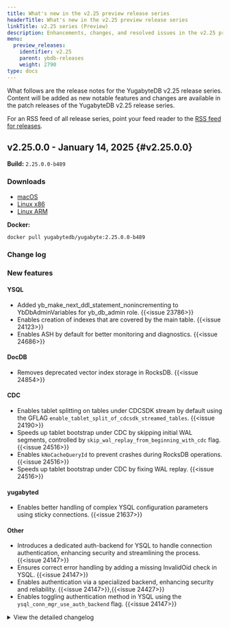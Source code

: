 ```yaml
---
title: What's new in the v2.25 preview release series
headerTitle: What's new in the v2.25 preview release series
linkTitle: v2.25 series (Preview)
description: Enhancements, changes, and resolved issues in the v2.25 preview release series.
menu:
  preview_releases:
    identifier: v2.25
    parent: ybdb-releases
    weight: 2790
type: docs
---
```


What follows are the release notes for the YugabyteDB v2.25 release series. Content will be added as new notable features and changes are available in the patch releases of the YugabyteDB v2.25 release series.

For an RSS feed of all release series, point your feed reader to the [RSS feed for releases](../index.xml).

## v2.25.0.0 - January 14, 2025 {#v2.25.0.0}

**Build:** `2.25.0.0-b489`

### Downloads

<ul class="nav yb-pills">
  <li>
    <a href="https://downloads.yugabyte.com/releases/2.25.0.0/yugabyte-2.25.0.0-b489-darwin-x86_64.tar.gz">
      <i class="fa-brands fa-apple"></i>
      <span>macOS</span>
    </a>
  </li>
  <li>
    <a href="https://downloads.yugabyte.com/releases/2.25.0.0/yugabyte-2.25.0.0-b489-linux-x86_64.tar.gz">
      <i class="fa-brands fa-linux"></i>
      <span>Linux x86</span>
    </a>
  </li>
  <li>
    <a href="https://downloads.yugabyte.com/releases/2.25.0.0/yugabyte-2.25.0.0-b489-el8-aarch64.tar.gz">
      <i class="fa-brands fa-linux"></i>
      <span>Linux ARM</span>
    </a>
  </li>
</ul>

**Docker:**

```sh
docker pull yugabytedb/yugabyte:2.25.0.0-b489
```

### Change log

### New features

#### YSQL

* Added yb_make_next_ddl_statement_nonincrementing to YbDbAdminVariables for yb_db_admin role. {{<issue 23786>}} 
* Enables creation of indexes that are covered by the main table. {{<issue 24123>}} 
* Enables ASH by default for better monitoring and diagnostics. {{<issue 24686>}} 

#### DocDB

* Removes deprecated vector index storage in RocksDB. {{<issue 24854>}} 

#### CDC

* Enables tablet splitting on tables under CDCSDK stream by default using the GFLAG `enable_tablet_split_of_cdcsdk_streamed_tables`. {{<issue 24190>}} 
* Speeds up tablet bootstrap under CDC by skipping initial WAL segments, controlled by `skip_wal_replay_from_beginning_with_cdc` flag. {{<issue 24516>}} 
* Enables `kNoCacheQueryId` to prevent crashes during RocksDB operations. {{<issue 24516>}} 
* Speeds up tablet bootstrap under CDC by fixing WAL replay. {{<issue 24516>}} 

#### yugabyted

* Enables better handling of complex YSQL configuration parameters using sticky connections. {{<issue 21637>}} 

#### Other

* Introduces a dedicated auth-backend for YSQL to handle connection authentication, enhancing security and streamlining the process. {{<issue 24147>}} 
* Ensures correct error handling by adding a missing InvalidOid check in YSQL. {{<issue 24147>}} 
* Enables authentication via a specialized backend, enhancing security and reliability. {{<issue 24147>}},{{<issue 24427>}} 
* Enables toggling authentication method in YSQL using the `ysql_conn_mgr_use_auth_backend` flag. {{<issue 24147>}} 

<details>
  <summary>View the detailed changelog</summary>

### Improvements

#### YSQL

* Adds pg_hint_plan syntax and functionality to control batched nested loop joins, allows setting hints `YbBatchedNL(t1 t2)` and `NoYbBatchedNL`, and modifies `yb_prefer_bnl` handling. Also, it removes BNL's dependency on `enable_nestloop` and adjusts cost model. {{<issue 19494>}} 
* Enables control over in-place index updates with `yb_enable_inplace_index_update`. {{<issue 20908>}} 
* Allows use of `UNLOGGED` tables syntax, handling it as `LOGGED` with a warning. {{<issue 23895>}},{{<issue 23889>}} 
* Sets `yb_bnl_batch_size` to 1024 and `yb_prefer_bnl` to true by default, ensuring BNL's replace nested loop joins without altering non-NL join plans. {{<issue 19273>}} 
* Allows preloading of foreign key lists in relcache, avoiding on-demand master fetches, controlled by `yb_enable_fkey_catcache`. {{<issue 23686>}} 
* Adds notes on pinned objects and script backporting to the README. {{<issue 24334>}} 
* Prevents catalog version bumps on no-op `ALTER ROLE` commands, saving system resources. {{<issue 24390>}} 
* Enhances object creation efficiency by using static factory methods in `PgDML` classes. {{<issue 24412>}} 
* Disables JIT in YB PG15 by default for stability. {{<issue 24479>}} 
* Enables successful major version upgrades of functions containing semicolons. {{<issue 24571>}} 
* Introduces `GetStatementAs<...>` to simplify `PgStatement*` casts. {{<issue 24754>}} 
* Fixes style issues and lint errors in `ybcModifyTable.c`. {{<issue 24882>}} 
* Simplifies `ybcSetupTargets` by using BMS only, enhancing target column handling. {{<issue 25007>}} 
* Excludes third-party extensions from PostgreSQL linter checks. {{<issue 25054>}} 

#### YCQL

* Resolves timestamp precision mismatches in YCQL, aligning inserts and index scans to millisecond precision. Enables users to optionally revert to microsecond precision using the flag `cql_revert_to_partial_microsecond_support=false`. {{<issue 11052>}},{{<issue 23476>}} 
* Tracks microsecond precision timestamps in YCQL with new metric `cql_microseconds_timestamps_used`. This tracking occurs if the `cql_revert_to_partial_microsecond_support` flag is true. {{<issue 24776>}} 

#### DocDB

* Allows reduction of thread stack size to avoid Linux hugepage backing. {{<issue 23927>}} 
* Reduces unnecessary attribute map creations during Prometheus metric aggregation. {{<issue 24405>}} 
* Enhances load balancer to prioritize under-replicated tablets first. {{<issue 20263>}} 
* Limits concurrent remote bootstraps per tserver using `load_balancer_max_inbound_remote_bootstraps_per_tserver` flag. {{<issue 2426>}} 
* Prevents overloading by correctly categorizing bootstrapping tablets in load balancing. {{<issue 23487>}} 
* Upgrades non-FIPS OpenSSL to 3.0.15 and removes CentOS 7 builds. {{<issue 24436>}} 
* Enhances RBS throttling by focusing on active fetch sessions and adjusts expiration logic. {{<issue 21563>}},{{<issue 24031>}} 
* Enables persisting TServer registry entries to the sys catalog, enhancing failover recovery. {{<issue 22925>}} 
* Initial implementation of Vector LSM supports multi-threaded batch inserts. {{<issue 24020>}} 
* Updates and organizes third-party dependencies like `usearch` for better maintainability. {{<issue 23998>}} 
* Simplifies HNSW library structure by using a factory-based approach. {{<issue 24085>}} 
* Allows explicit addition of gFlags to `gflag_allowlist.txt` for secure callhome data collection, plus `version_info` in tserver data. {{<issue 24103>}} 
* Enables xCluster to handle non-colocated ALTER TABLE commands without pausing replication. {{<issue 23951>}} 
* Passes `automatic_ddl_mode` to xCluster pollers for enhanced replication handling. {{<issue 24091>}} 
* Adds a metric to alert users when the master follower heartbeat delay is too high. {{<issue 21178>}} 
* Removes the need to set `set_cdc_min_replicated_index` during xCluster bootstrap for improved log retention. {{<issue 24105>}} 
* Enables SimSIMD in Usearch for enhanced search operations. {{<issue 23998>}} 
* Reduces thread usage by removing CDC-specific `yb_client` from `PgClientServiceImpl`. {{<issue 24145>}} 
* Adds a simple test to verify Vector LSM functionality during and post-insertions. {{<issue 24242>}} 
* Adds a `yb-admin` command to remove non-active, blacklisted TServers. {{<issue 24044>}} 
* Skips schema validation for newly added tables in xCluster replication to handle schema changes. {{<issue 23078>}} 
* Standardizes log prefixes for retryable requests with tablet and peer IDs. {{<issue 19516>}} 
* Adds a `yb-admin` command to remove tablet servers from the registry. {{<issue 24044>}} 
* Enables persistent TServer registry updates via autoflag configuration. {{<issue 24045>}} 
* Enables persistent storage for vector LSM via separate index chunk files and meta files. {{<issue 24371>}} 
* Enhances Vector LSM handling to maintain data integrity after unexpected restarts. {{<issue 24466>}} 
* Issues NOTICE when creating indexes in bi-directional xCluster to ensure concurrent execution. {{<issue 24362>}} 
* Reduces Python virtual environment changes using `yugabyte-bash-common` for top-level management. {{<issue 19478>}} 
* Renames the vector library to vector_index and updates the namespace accordingly. {{<issue 24636>}} 
* Enables selecting compaction files at task start with `rocksdb_determine_compaction_input_at_start` flag. {{<issue 24541>}} 
* Creates vector index tablets colocated with the indexed table for effective data retrieval. {{<issue 24696>}} 
* Enables direct replication of specific DDL commands in XCluster. {{<issue 23953>}} 
* Reverts a change that issued NOTICE on index creation in bi-directional xCluster setups. {{<issue 24362>}} 
* Enables creation of Vector LSM for tablets with vector indices. {{<issue 24892>}} 
* Reduces argument redundancy in PgsqlReadOperation executions. {{<issue 24855>}} 
* Enables safe index creation on bidirectional xCluster tables without halting operations. {{<issue 24884>}} 
* Replaces `ProducerSchemaPB` with `SchemaVersionsPB` for xCluster configurations. {{<issue 24901>}} 
* Supports DDL replication for additional PostgreSQL objects including foreign tables and text search configurations. {{<issue 25051>}} 
* Enables ALTER operations on colocated tables with active replication. {{<issue 24910>}} 
* Adds packed row support for vector indexes during transaction apply. {{<issue 24912>}} 
* Fetches intents DB for vector index queries to account for unapplied committed transactions. {{<issue 24947>}} 
* Enables building with thirdparty PR artifacts using specific GitHub IDs. {{<issue 25089>}} 
* Enables vector indexes on colocated tables. {{<issue 24994>}} 
* Allows vector index inserts to use a dedicated thread pool, enhancing overall system performance. {{<issue 25029>}} 
* Replaces `vector_index::VertexId` with `StronglyTypedUuid` as `VectorId`. {{<issue 25038>}} 
* Limits concurrent reads on usearch vector index to avoid exceptions. {{<issue 25069>}} 
* Enables file determination at compaction start by default. {{<issue 25113>}} 
* Enhances stability by fixing a missing null check in tablet lookup processes. {{<issue 25145>}} 
* Removes outdated code to streamline heartbeat processing. {{<issue 24872>}} 
* Simplifies load balancer's placement info management. {{<issue 25065>}} 

#### CDC

* Enables asynchronous removal of user tables from CDC streams by adjusting how background threads process and persist stream metadata. {{<issue 23700>}} 
* Adds a tag for the slot name attribute in the CDC metrics. {{<issue 24307>}} 
* Automatically removes metrics when a CDC stream is deleted. {{<issue 24876>}} 

#### yugabyted

* Stops sending gflags details in the callhome diagnostics to eliminate redundant data. {{<issue 24029>}} 
* Ensures `join` flag in config files is properly validated to prevent node misconfiguration. {{<issue 23007>}} 
* Enables `tserver_master_addresses` to update immediately in multi-node deployments using `Yb-ts-cli`. {{<issue 24659>}} 

#### Other

* Adds `pg_yb_logical_client_version` table to manage session configurations. {{<issue 23871>}} 
* Ensures the user interface accurately displays disk size, even when multiple data directories are used. {{<issue 23810>}} 
* Avoids caching IntentDB block reads for CDC to prevent redundant data access. {{<issue 24909>}} 
* Updates column names in `pg_stat_statements` to fix slow queries page on yugabyted UI. {{<issue 25094>}} 
* Adds fully qualified names for non-table SQL objects in the UI. {{<issue 24330>}},{{<issue 24331>}} 
* Lists manually refactorable objects by type in the YugabyteD UI. {{<issue 24329>}} 

### Bug fixes

#### YSQL

* Resets `current_hint_retrieved` after query execution to ensure consistent hint parsing. {{<issue 12741>}} 
* Introduces a per-database PG new OID allocator, ensuring OID uniqueness within the database and enhancing horizontal scalability in multi-node and multi-tenancy environments. This new mechanism mitigates OID collisions and allows OID consistency in backup-restore scenarios across clusters. A new GFlag `ysql_enable_pg_per_database_oid_allocator` is provided to return to old OID allocator behavior if necessary. {{<issue 16130>}} 
* Modifies backup/restore process to skip column name checks for indexes, allowing for successful restoration even with renamed columns. {{<issue 24207>}} 
* Enables `ALTER SEQUENCE` commands to change sequence name, schema, and owner without errors. {{<issue 17271>}} 
* Enhances Postgres restart stability by refining shutdown handling and lock file management.  Includes killing only Postgres-associated PIDs, using `SIGQUIT` for immediate shutdowns to reduce hang-ups, and monitoring for stuck processes on macOS {{<issue 24396>}} 
* Fixes crashes caused by using a RowComparisonExpression on a reordered primary key index. {{<issue 23824>}} 
* Disables in-place index updates by default to address index inconsistency issues. {{<issue 24672>}} 
* Enhances read performance on colocated tables by skipping redundant tombstone checks. {{<issue 21561>}} 
* Renames `pipe` type to `orafce_pipe` to resolve naming conflicts. {{<issue 12990>}} 
* Eliminates unnecessary file creation for views on temporary tables by checking if storage is actually needed. {{<issue 19522>}} 
* Reduces maintenance time by switching to a less complex implementation of SideBySideDiff.java, thereby eliminating errors from `SideBySideDiff.sanityCheckLinesMatch`. {{<issue 19690>}} 
* Prevents segmentation faults in parallel index scans with aggregate pushdown. {{<issue 21427>}} 
* Increases performance by batching index reads during `INSERT ON CONFLICT`, with customizable batch sizes using `yb_insert_on_conflict_read_batch_size`. {{<issue 24179>}} 
* Improves cache re-invalidation for `ALTER TABLE` commands to avoid schema version mismatch errors within the same session. {{<issue 23882>}} 
* Fixes UPDATE errors on partitioned tables by correctly mapping column numbers. {{<issue 23857>}} 
* Ensures restart read time does not exceed the global limit to avoid inconsistent reads. {{<issue 24017>}} 
* Fixes the flaw in the current DDL atomicity workflow where only the first table's schema was compared, even if it doesn't change after a schema version increment. {{<issue 23988>}} 
* Streamlines `ysql_dump` process by eliminating faulty statements for colocated table unique constraint, enhancing database reliability. {{<issue 24057>}} 
* Introduces batching for the `INSERT ON CONFLICT` command to enhance performance by minimizing alternating read and write operations. Control the batch size with the new YSQL configuration parameter `yb_insert_on_conflict_read_batch_size`, which, when default at `1`, disables batching. {{<issue 24179>}} 
* Enhances index relation checks with `YBIsCoveredByMainTable` method. {{<issue 24239>}} 
* Alters encoding setup order to ensure `UTF8` use instead of `SQL_ASCII` and adds `pg_collation` to preloaded tables to prevent specific errors. {{<issue 24149>}} 
* Disables LZ4 build option to prevent PostgreSQL build failures. {{<issue 24286>}} 
* Fixes crashes in creating tables with over 585 columns. {{<issue 24304>}} 
* Adds support for `ALTER TABLE VALIDATE CONSTRAINT` in YugabyteDB. {{<issue 24291>}} 
* Prevent incorrect loading of pg_collation catalog caches, eliminating associated performance issues. {{<issue 24149>}} 
* Fixes out-of-bound memory access during index scan cost estimation ensuring stable query execution on system catalogs and expression-based indexes when using the `yb_enable_base_scans_cost_model` configuration {{<issue 24246>}} 
* Blocks `REINDEX` and `TRUNCATE` on system tables using table rewrite. {{<issue 24356>}} 
* Blocks the "NULLS NOT DISTINCT" command until supported. {{<issue 24452>}} 
* Enhances consistency and correctness of INSERT...ON CONFLICT queries via YBCTID infrastructure integration and index management. {{<issue 24692>}},{{<issue 24784>}} 
* Assumes indexes contain 1000 rows when statistics are unavailable, ensuring better query planning. {{<issue 24496>}} 
* Enhances performance during nested loop joins by ensuring correct limit resets in colocated index scans. {{<issue 24560>}} 
* Removes time sync service requirement from the prerequisites. {{<issue 24758>}} 
* Enhances UPDATE query execution on generated columns by including them in `updatedCols` calculations. {{<issue 24641>}} 
* Fixes foreign key checks to avoid errors with unique indexes. {{<issue 24663>}} 
* Ensures accurate catalog version tracking during concurrent index creation. {{<issue 24775>}} 
* Ensures YB master reads from valid catalog tables during upgrades. {{<issue 24647>}} 
* Re-enables in-place index updates by default after fixing related inconsistencies. {{<issue 24849>}} 
* Prevents DML operations on sequence data during upgrades. {{<issue 24943>}} 
* Fixes `ysql_dump` crashes related to `pg_catalog` schema dumps. {{<issue 24907>}} 
* Accurately estimates the cost of partial index scans by including index conditions. {{<issue 24916>}} 
* Reduces memory usage spikes by using a new memory context for `RelationBuildTriggers`. {{<issue 24951>}} 
* Adds debugging logs to track new OIDs for resolving table OID collisions. {{<issue 24320>}} 
* Ensures successful cache invalidation after a failed ALTER TABLE to prevent "schema mismatch" errors. {{<issue 24981>}} 
* Disables index update optimization by default to fix `ON CONFLICT UPDATE` issues. {{<issue 25075>}} 
* Reverts changes related to `yb_amiscoveredbymaintable` for updated index co-partitioning design. {{<issue 25119>}} 

#### YCQL

* Allows users to control error suppression for `GROUP BY` in YCQL using `ycql_ignore_group_by_error` flag. {{<issue 25030>}} 
* Eliminates unexpected error during shell type definition update across multiple sessions. {{<issue 24217>}} 

#### DocDB

* Allows the packed row size to exceed its limit during repacking, preventing tserver crash after `alter table add column` commands with a default value. {{<issue 24050>}} 
* Prevents server crashes during table truncation by safely shutting down iterators before releasing locks. {{<issue 23243>}} 
* Prevents resource waste by checking disk space before remote bootstrap operations. {{<issue 23987>}} 
* TServers now reject remote bootstrap requests for previously deleted tablets. {{<issue 24574>}} 
* Sets a default 10MB max size for RocksDB MANIFEST files, now configurable via flags. {{<issue 11117>}} 
* Adds mtime and checksum to block cache key prefix to prevent conflicts. {{<issue 20852>}} 
* Enhances visibility for unexpected rate limiter sleep times in RBS threads. {{<issue 24342>}} 
* Eliminates inconsistencies by not including inactive tablets in `OpenTable` operations. {{<issue 24860>}} 
* Adds a null check to prevent a system crash when cleaning up a recently applied transaction state after a flush operation. {{<issue 24026>}} 
* Prevents crashes during compaction when `ysql_enable_packed_row` is off and existing packed rows are present. {{<issue 24545>}} 
* Updates YSQL migration script to align with Postgres 15 catalog changes. {{<issue 24593>}} 
* Switches pg_cron back to using standard `SIGTERM` handling for cleaner shutdowns. {{<issue 24658>}} 
* Ensures tablets remain effectively managed during transition from RF1 to higher replication factors. {{<issue 24575>}} 
* Ensures consistent tablegroup assignments for colocated table backups without using explicit tablespaces. {{<issue 24809>}} 
* Fixes error for select queries in large tables by adjusting backward scan bounds. {{<issue 24824>}} 
* Eliminates segmentation faults by ensuring `CleanupHiddenTables` holds a write lock during `Upsert`. {{<issue 24929>}} 
* Prevents fatal errors during multiple splits and PITR restores. {{<issue 25103>}} 
* Ensures "create table" requests for colocated tables don't fail due to mistaken tablet limit checks. {{<issue 23922>}} 
* Reduces unnecessary checks when adding tables in alter replication requests. {{<issue 24164>}} 
* Enhances stability by replacing raw pointers with `std::weak_ptr` in tablet server handling. {{<issue 24182>}} 
* Enhances index parameter consistency between Usearch and Hnswlib for balanced performance. {{<issue 24465>}} 
* Ensures correct metadata sequencing for vector index chunks, preventing data inconsistencies. {{<issue 24511>}} 
* Speeds up vector LSM loading by using a thread pool. {{<issue 24588>}} 
* Adds a flag to limit multiple pending compactions for priority pools. {{<issue 24540>}} 
* Enables merging of small vector index chunks to enhance search efficiency. {{<issue 24069>}} 
* Resolves scheduling of contentious waiters to the correct, larger rpc threadpool. {{<issue 24478>}} 
* Fixes shutdown path issues to prevent fatal errors during RPC completion. {{<issue 24524>}} 
* Ensures `pg_txn_start_us` is set for restarted transactions, fixing priority issues in waiter resumption. {{<issue 24778>}} 
* Fixes mini cluster restarts to ensure master leaders track all tserver reconnections. {{<issue 24772>}} 
* Reduces latency by enhancing early resume of RPCs blocked on aborted transactions. {{<issue 24799>}} 
* Fixes memory leak in MasterPathHandlers by properly managing shared pointers. {{<issue 24823>}} 
* Ensures callback triggers after loading tablet server data if the count meets requirements. {{<issue 23744>}} 
* Ensures consistent reads by verifying restart conditions before reporting false corruption. {{<issue 25072>}} 

#### CDC

* Allows sending a null "before image" for CDC if `cdc_send_null_before_image_if_not_exists` flag is true. {{<issue 18381>}} 
* Enhances accuracy of transaction start time logging for better consistency in CDC. {{<issue 24521>}} 
* Fixes memory leaks in the walsender's handling of transactions and file nodes. {{<issue 24788>}} 
* Fixes memory leaks in the walsender's handling of transactions and file nodes. {{<issue 24788>}} 
* Ensures null values are now correctly captured in CDC before image records. {{<issue 22983>}} 
* Enables removal of dropped tables from the replica identity map to prevent replication errors. {{<issue 24308>}} 
* Excludes expired or irrelevant entries from metrics calculations for more accurate reporting. {{<issue 24975>}} 

#### Other

* Fixes flag overlap to differentiate `sticky` settings from `explain` in configurations. {{<issue 24954>}} 
* Nodes now start using private IP as `advertise_address` instead of hostname. {{<issue 25037>}} 

### Other

#### YSQL

* Increases YSQL connection manager's thread stack size to 512 KB to prevent crashes on Alma 9 machines. {{<issue 24979>}} 
* Restores performance hints in prepared statements to ensure consistent execution. {{<issue 24055>}} 
* Updates YSQL upgrade tests for compatibility with pg15. {{<issue 24289>}} 
* Simplifies descriptions for inherited PostgreSQL wait events. {{<issue 24972>}} 
* Enables users to control YB query execution plans using `pg_hint_plan`. {{<issue 6720>}} 
* Adds Oracle-like functions to YSQL with the Orafce extension. {{<issue 3460>}} 

#### DocDB

* Increases `RollbackYsqlMajorVersionUpgrade` RPC timeout to 3 minutes. {{<issue 24361>}} 
* Adds race conditions in the odyssey library to the TSAN suppressions list. {{<issue 24735>}} 
* Reduces data race when changing RocksDB options during auto-compactions. {{<issue 24238>}} 
* Updates lz4 library to fix a specific compression test failure. {{<issue 24965>}} 
* Fixes deadlock issue by adjusting lock acquisition order in HierarchicalNSW. {{<issue 25017>}} 
* Ensures tasks don't hang during shutdown by removing unnecessary checks. {{<issue 17898>}} 
* Rejects alter table requests during table preparation to prevent state inconsistencies. {{<issue 25130>}}

</details>
